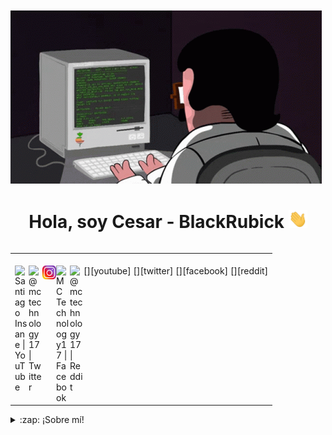 ㅤㅤㅤㅤㅤㅤㅤㅤㅤㅤㅤㅤㅤㅤㅤㅤ![BlackRubick](IMG/code.gif)

<h1 align="center">Hola, soy Cesar - BlackRubick <img src="IMG/saludo.gif" width="30px"></h1>

<table align="right">
<tr>
<td>


<br>
[<img align="left" alt="Santiago Insane | YouTube" width="22px" src="./src/youtube.png" />][youtube]
[<img align="left" alt="@mctechnology17 | Twitter" width="22px" src="./src/twitter.png" />][twitter]
 <a href="https://www.instagram.com/cesar_gomez_aguilera/"><img align="left" alt="@cesar_gomez_aguilera | Instagram" width="22px" src=" IMG/instagram.png" /></a>
[<img align="left" alt="MC Technology17 | Facebook" width="22px" src="./src/facebook.png" />][facebook]
[<img align="left" alt="@mctechnology17 | Reddit" width="22px" src="./src/reddit.png" />][reddit]
  
<br>

</td>
</tr>
</table>

<details>
  <summary>:zap: ¡Sobre mí!</summary>

###  💻 I am a software development student💻!!
- 🧐 ¡I learn fast!
- 😈 I want to specialize in cybersecurity
- 😏 I am 20 years
- 🇲🇽 I am from mexico
</detalles>

<br />

---


<tr>
<td>

<tr>
<td>

<img align="left" alt="vim-better-header | vim-better-header " width="50px" src="./src/vim-better-header.png" />

</td>
<img align="right" alt=yomero" width="450px" height="450px" src="./src/pokemon.GIF">
<td> <h4 align="left"> <a href="https://github.com/mctechnology17/vim-better-header" target="_blank"><code>vim-better-header</code> </a> </h4>
  <detalles>
    <summary>ver más...</summary>

    Un mejor encabezado de plantilla automatizado para vim

  </detalles> </td>
</tr>
<tr>
<td>

[ <img align="left" alt="vimtools | VimTools" width="50px" src="./src/vim.png" /> ][vimtools]

</td>
<td> <h4 align="left"> <a href="https://github.com/mctechnology17/vimtools" target="_blank"><code>vimtools</code></a> </h4>
  <detalles>
    <summary>ver más...</summary>

    VimTools es funciones y configuraciones
    eso te facilitará la vida

  </detalles> </td>
</tr>
<tr>
<td>

[ <img align="left" alt="uiswitch | Error de interfaz de usuario" width="50px" src="./src/uiglitch.png" /> ][uiglitch]

</td>
<td> <h4 align="left"> <a href="https://repo.packix.com/package/com.mctechnology.uiglitch/" target="_blank"><code>Falla de interfaz de usuario</code> </a> </h4>
  <detalles>
    <summary>ver más...</summary>

    ¡La falla de la interfaz de usuario está aquí!
    Dale a tu iPhone un aspecto diferente con UI Glitch.
    ¡La familia UI de MC Technology! ¡Diseñado para los amantes de la interfaz de usuario!
    ¡Con UI Glitch puedes obtener una combinación exquisita para complementar tus temas!
    ¡Más de 20 Tonos con diferentes grados de opacidad y colores!
    ¡Compatibilidad con miles de temas! ¡Incluye un tema animado exclusivo!

  </detalles> </td>
</tr>
<tr>
<td>

[ <img align="left" alt="uiswitches | UI Switches" width="50px" src="./src/uiswitches.png" /> ][uiswitches]

</td>
<td> <h4 align="left"> <a href="https://repo.packix.com/package/com.mctechnology.uiswitches/" target="_blank"><code>Conmutadores de interfaz de usuario</code> </a> </h4>
  <detalles>
    <summary>ver más...</summary>

    Conmutadores de interfaz de usuario
    ¡Dale a tu iPhone un aspecto diferente con UI Switches the UI family by MC Technology! ¡Diseñado para los amantes de la interfaz de usuario!
    ¿Cómo usar los interruptores de interfaz de usuario? Instale Snowboard y la extensión de interfaz de usuario de Snowboard desde el repositorio de Spark.
    ¡Luego activa los interruptores de la interfaz de usuario desde la configuración de Snowboard y disfruta :D!
    O use iThemer o Anemone para la activación

  </detalles> </td>
</tr>

<br />
<br />

---

<h3 align="center"><img src="./src/0101.GIF" width="25px" height="25px"> Idiomas y herramientas</h3>
<p align="centro">
    <a href="https://www.youtube.com/channel/UC_mYh5PYPHBJ5YYUj8AIkcw" target="_blank"> <img src="https://img.shields.io/badge/OS-Linux-informational?style= plano&logo=linux&logoColor=blanco&color=2bbc8a"/> </a>
    <a href="https://www.youtube.com/channel/UC_mYh5PYPHBJ5YYUj8AIkcw" target="_blank"> <img src="https://img.shields.io/badge/OS-MacOS-informational?style= plano&logo=macos&logoColor=blanco&color=2bbc8a"/> </a>
    <a href="https://www.youtube.com/channel/UC_mYh5PYPHBJ5YYUj8AIkcw" target="_blank"> <img src="https://img.shields.io/badge/OS-Windows-informational?style= plano&logo=ventanas&logoColor=blanco&color=2bbc8a"/> </a>
    <a href="https://www.youtube.com/channel/UC_mYh5PYPHBJ5YYUj8AIkcw" target="_blank"> <img src="https://img.shields.io/badge/Code-Python-informational?style= plano&logo=python&logoColor=blanco&color=2bbc8a"/> </a>
    <a href="https://www.youtube.com/channel/UC_mYh5PYPHBJ5YYUj8AIkcw" target="_blank"> <img src="https://img.shields.io/badge/Code-JavaScript-informational?style= plano&logo=javascript&logoColor=blanco&color=2bbc8a"/> </a>
    <a href="https://www.youtube.com/channel/UC_mYh5PYPHBJ5YYUj8AIkcw" target="_blank"> <img src="https://img.shields.io/badge/Code-C-informational?style= plano&logo=c&logoColor=blanco&color=2bbc8a"/> </a>
    <a href="https://www.youtube.com/channel/UC_mYh5PYPHBJ5YYUj8AIkcw" target="_blank"> <img src="https://img.shields.io/badge/Code-C++-informational?style= plano&logo=c++&logoColor=blanco&color=2bbc8a"/> </a>
    <a href="https://www.youtube.com/channel/UC_mYh5PYPHBJ5YYUj8AIkcw" target="_blank"> <img src="https://img.shields.io/badge/Code-R-informational?style= plano&logo=r&logoColor=blanco&color=2bbc8a"/> </a>
    <a href="https://www.youtube.com/channel/UC_mYh5PYPHBJ5YYUj8AIkcw" target="_blank"> <img src="https://img.shields.io/badge/Code-Make-informational?style= plano&logo=cmake&logoColor=blanco&color=2bbc8a"/> </a>
    <a href="https://www.youtube.com/channel/UC_mYh5PYPHBJ5YYUj8AIkcw" target="_blank"> <img src="https://img.shields.io/badge/Code-HTML5-informational?style= plano&logo=html5&logoColor=blanco&color=2bbc8a"/> </a>
    <a href="https://www.youtube.com/channel/UC_mYh5PYPHBJ5YYUj8AIkcw" target="_blank"> <img src="https://img.shields.io/badge/Code-Vim-informational?style= plano&logo=vim&logoColor=blanco&color=2bbc8a"/> </a>
    <a href="https://www.youtube.com/channel/UC_mYh5PYPHBJ5YYUj8AIkcw" target="_blank"> <img src="https://img.shields.io/badge/Code-Markdown-informational?style= plano&logo=markdown&logoColor=blanco&color=2bbc8a"/> </a>
    <a href="https://www.youtube.com/channel/UC_mYh5PYPHBJ5YYUj8AIkcw" target="_blank"> <img src="https://img.shields.io/badge/Shell-Bash-informational?style= plano&logo=gnu-bash&logoColor=blanco&color=2bbc8a"/> </a>
    <a href="https://www.youtube.com/channel/UC_mYh5PYPHBJ5YYUj8AIkcw" target="_blank"> <img src="https://img.shields.io/badge/Tools-Docker-informational?style= plano&logo=docker&logoColor=blanco&color=2bbc8a"/> </a>
    <a href="https://www.youtube.com/channel/UC_mYh5PYPHBJ5YYUj8AIkcw" target="_blank"> <img src="https://img.shields.io/badge/Tools-Git-informational?style= plano&logo=git&logoColor=blanco&color=2bbc8a"/> </a>
    <a href="https://www.youtube.com/channel/UC_mYh5PYPHBJ5YYUj8AIkcw" target="_blank"> <img src="https://img.shields.io/badge/Tools-GitHub-informational?style= plano&logo=github&logoColor=blanco&color=2bbc8a"/> </a>
    <a href="https://www.youtube.com/channel/UC_mYh5PYPHBJ5YYUj8AIkcw" target="_blank"> <img src="https://img.shields.io/badge/Tools-GitLab-informational?style= plano&logo=gitlab&logoColor=blanco&color=2bbc8a"/> </a>
</p>

---

<h3 align="left"><img src="./src/youtube.gif" width="70px" height="25px"> Vídeos más recientes</h3>

<!-- YOUTUBE:INICIO -->
- [ Ejecuta y depura código en VIM con SOLO 1 click + multiterminales | Tecnología MC ](https://www.youtube.com/watch?v=uba3mR7RNhg)
- [ Depurando en VIM con vimspector | Tecnología MC ](https://www.youtube.com/watch?v=wIU6Roqmljs)
- [ Widgets en MacOS | Tecnología MC ](https://www.youtube.com/watch?v=GLbsM1-rZno)
- [ Como crear un perfil de GitHub como un pro (Readme) | Tecnología MC ](https://www.youtube.com/watch?v=D5PjhcH36Vc)
- [ Cómo instalar Windows 11 en VirtualBox | Tecnología MC ](https://www.youtube.com/watch?v=J05qz-O4LLg)
<!-- YOUTUBE:FIN -->

➡️ [ más vídeos... ](https://www.youtube.com/channel/UC_mYh5PYPHBJ5YYUj8AIkcw)

---

<h3 align="left"><img src="./src/estadistica2.gif" width="25px" height="25px"> Estadísticas de GitHub</h3>

<div>
  <a href="https://github.com/mctechnology17">
  <img height="180em" src="https://github-readme-stats.vercel.app/api?username=mctechnology17&show_icons=true&theme=radical&include_all_commits=true&count_private=true"/>
  <img height="180em" src="https://github-readme-stats.vercel.app/api/top-langs/?username=mctechnology17&layout=compact&langs_count=7&theme=radical"/>
</div>

![ Animación de serpiente ](https://github.com/mctechnology17/mctechnology17/blob/output/github-contribution-grid-snake.svg)

<form action="https://www.paypal.com/donate" method="post" target="_top">
<input type="hidden" name="hosted_button_id" value="A9ZCHSS5K6SS8" />
<input type="image" src="https://www.paypalobjects.com/en_US/DK/i/btn/btn_donateCC_LG.gif" border="0" name="submit" title="PayPal: el más seguro, manera más fácil de pagar en línea!" alt="Donar con el botón de PayPal" />

[ twitter ]: https://twitter.com/mctechnology17
[ youtube ]: https://www.youtube.com/c/mctechnology17
[ Instagram ]:https://www.instagram.com/cesar_gomez_aguilera/
[ facebook ]: https://m.facebook.com/mctechnology17/
[ reddit ]: https://www.reddit.com/user/mctechnology17

[ vimtools ]: https://github.com/mctechnology17/vimtools
[ jailbreakrepo ]: https://mctechnology17.github.io/
[ uiglitch ]: https://repo.packix.com/package/com.mctechnology.uiglitch/
[ conmutadores de interfaz de usuario ]: https://repo.packix.com/package/com.mctechnology.uiswitches/
[ gm ]: https://github.com/mctechnology17/gm
[ youtuberepo ]: https://github.com/mctechnology17/youtube_repo_mc_technology
